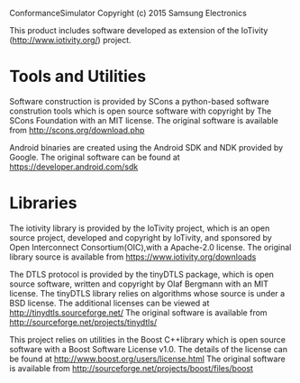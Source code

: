 ConformanceSimulator
Copyright (c) 2015 Samsung Electronics

This product includes software developed as extension of
the IoTivity (http://www.iotivity.org/) project.

Tools and Utilities
===================

Software construction is provided by SCons a python-based software
constrution tools which is open source software with copyright
by The SCons Foundation with an MIT license. The original software
is available from
  http://scons.org/download.php

Android binaries are created using the Android SDK and NDK provided
by Google. The original software can be found at
  https://developer.android.com/sdk

Libraries
=========

The iotivity library is provided by the IoTivity project,
which is an open source project, developed and copyright by IoTivity, and 
sponsored by Open Interconnect Consortium(OIC),with a Apache-2.0 license. 
The original library source is available from
  https://www.iotivity.org/downloads

The DTLS protocol is provided by the tinyDTLS package,
which is open source software, written and copyright by Olaf Bergmann
with an MIT license. The tinyDTLS library relies on algorithms whose
source is under a BSD license. The additional licenses can be viewed at
  http://tinydtls.sourceforge.net/
The original software is available from
  http://sourceforge.net/projects/tinydtls/

This project relies on utilities in the Boost C++library which is open
source software with a Boost Software License v1.0. The details of the
license can be found at
  http://www.boost.org/users/license.html
The original software is available from
  http://sourceforge.net/projects/boost/files/boost



